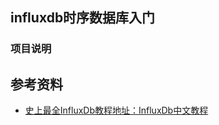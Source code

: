 ## influxdb时序数据库入门

### 项目说明



## 参考资料

- [史上最全InfluxDb教程地址：InfluxDb中文教程](https://www.hellodemos.com/hello-influxdb/influxdb-demos.html)
